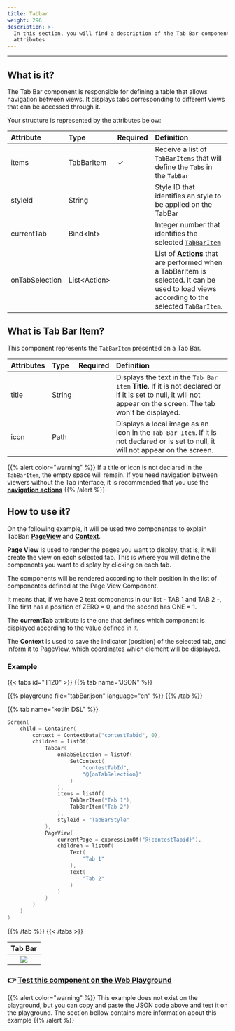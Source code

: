 ```yaml
---
title: Tabbar
weight: 296
description: >-
  In this section, you will find a description of the Tab Bar component and its
  attributes
---
```


---

## What is it?

The Tab Bar component is responsible for defining a table that allows navigation between views. It displays tabs corresponding to different views that can be accessed through it.

Your structure is represented by the attributes below:

| **Attribute**  | **Type**           | Required | **Definition**                                                                                                                                                   |
| :------------- | :----------------- | :------- | :--------------------------------------------------------------------------------------------------------------------------------------------------------------- |
| items          | TabBarItem         | ✓        | Receive a list of `TabBarItems` that will define the `Tabs` in the `TabBar`                                                                                      |
| styleId        | String             |          | Style ID that identifies an style to be applied on the TabBar                                                                                                    |
| currentTab     | Bind&lt;Int&gt;    |          | Integer number that identifies the selected [`TabBarItem`](/home/api/components/ui/tabview#what-is-tabitem)                                                      |
| onTabSelection | List&lt;Action&gt; |          | List of [**Actions**](/home/api/actions/) that are performed when a TabBarItem is selected. It can be used to load views according to the selected `TabBarItem`. |

## What is Tab Bar **Item?**

This component represents the `TabBarItem` presented on a Tab Bar.

| **Attributes** | **Type** | Required | **Definition**                                                                                                                                                 |
| :------------- | :------- | :------- | :------------------------------------------------------------------------------------------------------------------------------------------------------------- |
| title          | String   |          | Displays the text in the `Tab Bar item` **Title**. If it is not declared or if it is set to null, it will not appear on the screen. The tab won't be displayed. |
| icon           | Path     |          | Displays a local image as an icon in the `Tab Bar Item`. If it is not declared or is set to null, it will not appear on the screen.                            |

{{% alert color="warning" %}}
If a title or icon is not declared in the `TabBarItem`, the empty space will remain. If you need navigation between viewers without the Tab interface, it is recommended that you use the [**navigation actions**](/home/api/actions/navigate/)
{{% /alert %}}

## How to use it?

On the following example, it will be used two componentes to explain TabBar: [**PageView**](/home/api/components/layout/pageview) and [**Context**](/home/api/context/).

**Page View** is used to render the pages you want to display, that is, it will create the view on each selected tab. This is where you will define the components you want to display by clicking on each tab.

The components will be rendered according to their position in the list of componentes defined at the Page View Component.

It means that, if we have 2 text components in our list - TAB 1 and TAB 2 -, The first has a position of ZERO = 0, and the second has ONE = 1. 

The **currentTab** attribute is the one that defines which component is displayed according to the value defined in it.

The **Context** is used to save the indicator \(position\) of the selected tab, and inform it to PageView, which coordinates which element will be displayed.

### Example

{{< tabs id="T120" >}}
{{% tab name="JSON" %}}

<!-- json-playground:tabBar.json
{
    "_beagleComponent_": "beagle:screenComponent",
    "child": {
        "_beagleComponent_": "beagle:container",
        "children": [
            {
                "_beagleComponent_": "beagle:tabBar",
                "items": [
                    {"title": "Tab 1"},
                    {"title": "Tab 2"}
                ],
                "styleId": "TabBarStyle",
                "onTabSelection": [
                    {
                        "_beagleAction_": "beagle:setContext",
                        "contextId": "contestTabId",
                        "value": "@{onTabSelection}"
                    }
                ]
            },
            {
                "_beagleComponent_": "beagle:pageView",
                "children": [
                    {
                        "_beagleComponent_": "beagle:text",
                        "text": "Tab 1"
                    },
                    {
                        "_beagleComponent_": "beagle:text",
                        "text": "Tab 2"
                    }
                ],
                "currentPage": "@{contestTabid}"
            }
        ],
        "context": {
            "id": "contestTabid",
            "value": 0
        }
    }
}
-->

{{% playground file="tabBar.json" language="en" %}}
{{% /tab %}}

{{% tab name="kotlin DSL" %}}

```kotlin
Screen(
    child = Container(
        context = ContextData("contestTabid", 0),
        children = listOf(
            TabBar(
                onTabSelection = listOf(
                    SetContext(
                        "contestTabId",
                        "@{onTabSelection}"
                    )
                ),
                items = listOf(
                    TabBarItem("Tab 1"),
                    TabBarItem("Tab 2")
                ),
                styleId = "TabBarStyle"
            ),
            PageView(
                currentPage = expressionOf("@{contestTabid}"),
                children = listOf(
                    Text(
                        "Tab 1"
                    ),
                    Text(
                        "Tab 2"
                    )
                )
            )
        )
    )
)
```

{{% /tab %}}
{{< /tabs >}}

|          Tab Bar          |
| :-----------------------: |
| ![](/beagle-tab-view.gif) |

### 👉 [Test this component on the Web Playground](https://beagle-playground.netlify.app/#/demo/default-components/analytics.json)

{{% alert color="warning" %}}
This example does not exist on the playground, but you can copy and paste the JSON code above and test it on the playground. The section bellow contains more information about this example
{{% /alert %}}
